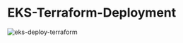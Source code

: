 # EKS-Terraform-Deployment
![eks-deploy-terraform](https://github.com/user-attachments/assets/4d2bd016-3908-464e-8813-71e547ae5d80)
